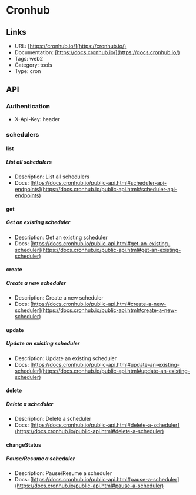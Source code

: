 # Cronhub

## Links

* URL: [https://cronhub.io/](https://cronhub.io/)
* Documentation: [https://docs.cronhub.io/](https://docs.cronhub.io/)
* Tags: web2
* Category: tools
* Type: cron

## API

### Authentication

* X-Api-Key: header

### schedulers

#### list

##### List all schedulers

* Description: List all schedulers
* Docs: [https://docs.cronhub.io/public-api.html#scheduler-api-endpoints](https://docs.cronhub.io/public-api.html#scheduler-api-endpoints)

#### get

##### Get an existing scheduler

* Description: Get an existing scheduler
* Docs: [https://docs.cronhub.io/public-api.html#get-an-existing-scheduler](https://docs.cronhub.io/public-api.html#get-an-existing-scheduler)

#### create

##### Create a new scheduler

* Description: Create a new scheduler
* Docs: [https://docs.cronhub.io/public-api.html#create-a-new-scheduler](https://docs.cronhub.io/public-api.html#create-a-new-scheduler)

#### update

##### Update an existing scheduler

* Description: Update an existing scheduler
* Docs: [https://docs.cronhub.io/public-api.html#update-an-existing-scheduler](https://docs.cronhub.io/public-api.html#update-an-existing-scheduler)

#### delete

##### Delete a scheduler

* Description: Delete a scheduler
* Docs: [https://docs.cronhub.io/public-api.html#delete-a-scheduler](https://docs.cronhub.io/public-api.html#delete-a-scheduler)

#### changeStatus

##### Pause/Resume a scheduler

* Description: Pause/Resume a scheduler
* Docs: [https://docs.cronhub.io/public-api.html#pause-a-scheduler](https://docs.cronhub.io/public-api.html#pause-a-scheduler)
